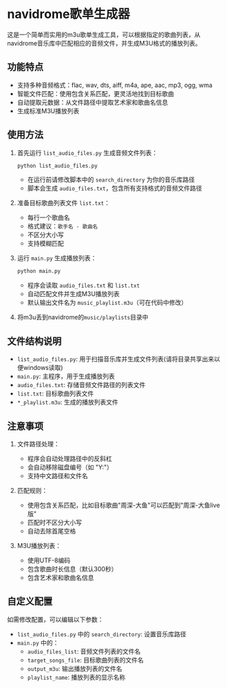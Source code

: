 # navidrome歌单生成器

这是一个简单而实用的m3u歌单生成工具，可以根据指定的歌曲列表，从navidrome音乐库中匹配相应的音频文件，并生成M3U格式的播放列表。

## 功能特点

- 支持多种音频格式：flac, wav, dts, aiff, m4a, ape, aac, mp3, ogg, wma
- 智能文件匹配：使用包含关系匹配，更灵活地找到目标歌曲
- 自动提取元数据：从文件路径中提取艺术家和歌曲名信息
- 生成标准M3U播放列表

## 使用方法

1. 首先运行 `list_audio_files.py` 生成音频文件列表：
   ```bash
   python list_audio_files.py
   ```
   - 在运行前请修改脚本中的 `search_directory` 为你的音乐库路径
   - 脚本会生成 `audio_files.txt`，包含所有支持格式的音频文件路径

2. 准备目标歌曲列表文件 `list.txt`：
   - 每行一个歌曲名
   - 格式建议：`歌手名 - 歌曲名`
   - 不区分大小写
   - 支持模糊匹配

3. 运行 `main.py` 生成播放列表：
   ```bash
   python main.py
   ```
   - 程序会读取 `audio_files.txt` 和 `list.txt`
   - 自动匹配文件并生成M3U播放列表
   - 默认输出文件名为 `music_playlist.m3u`（可在代码中修改）

4. 将m3u丢到navidrome的`music/playlists`目录中

## 文件结构说明

- `list_audio_files.py`: 用于扫描音乐库并生成文件列表(请将目录共享出来以便windows读取)
- `main.py`: 主程序，用于生成播放列表
- `audio_files.txt`: 存储音频文件路径的列表文件
- `list.txt`: 目标歌曲列表文件
- `*_playlist.m3u`: 生成的播放列表文件

## 注意事项

1. 文件路径处理：
   - 程序会自动处理路径中的反斜杠
   - 会自动移除磁盘编号（如 "Y:"）
   - 支持中文路径和文件名

2. 匹配规则：
   - 使用包含关系匹配，比如目标歌曲"周深-大鱼"可以匹配到"周深-大鱼live版"
   - 匹配时不区分大小写
   - 自动去除首尾空格

3. M3U播放列表：
   - 使用UTF-8编码
   - 包含歌曲时长信息（默认300秒）
   - 包含艺术家和歌曲名信息

## 自定义配置

如需修改配置，可以编辑以下参数：

- `list_audio_files.py` 中的 `search_directory`: 设置音乐库路径
- `main.py` 中的：
  - `audio_files_list`: 音频文件列表的文件名
  - `target_songs_file`: 目标歌曲列表的文件名
  - `output_m3u`: 输出播放列表的文件名
  - `playlist_name`: 播放列表的显示名称 
